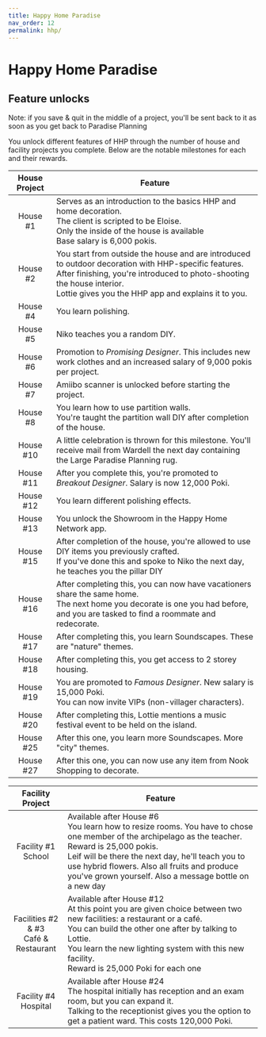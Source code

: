 ```yaml
---
title: Happy Home Paradise
nav_order: 12
permalink: hhp/
---
```

# Happy Home Paradise
## Feature unlocks

Note: if you save & quit in the middle of a project, you'll be sent back to it as soon as you get back to Paradise Planning
 
You unlock different features of HHP through the number of house and facility projects you complete. Below are the notable milestones for each and their rewards.

| House Project |  Feature   |
|:-------:|-----------|
|       House #1         |  Serves as an introduction to the basics HHP and home decoration.<br/>The client is scripted to be Eloise.<br/>Only the inside of the house is available<br/>Base salary is 6,000 pokis. |
|       House #2         |  You start from outside the house and are introduced to outdoor decoration with HHP-specific features.<br/>After finishing, you're introduced to photo-shooting the house interior. <br/>Lottie gives you the HHP app and explains it to you. |
|       House #4         |  You learn polishing. |
|       House #5         |  Niko teaches you a random DIY. |
|       House #6         |  Promotion to *Promising Designer*. This includes new work clothes and an increased salary of 9,000 pokis per project. |
|       House #7         |  Amiibo scanner is unlocked before starting the project. |
|       House #8         |  You learn how to use partition walls.<br/> You're taught the partition wall DIY after completion of the house. |
|       House #10        |  A little celebration is thrown for this milestone. You'll receive mail from Wardell the next day containing the Large Paradise Planning rug. |
| House #11 | After you complete this, you're promoted to *Breakout Designer*. Salary is now 12,000 Poki. |
| House #12 | You learn different polishing effects. |
| House #13 | You unlock the Showroom in the Happy Home Network app. |
|       House #15         |  After completion of the house, you're allowed to use DIY items you previously crafted.<br/>If you've done this and spoke to Niko the next day, he teaches you the pillar DIY |
| House  #16 | After completing this, you can now have vacationers share the same home.<br/>The next home you decorate is one you had before, and you are tasked to find a roommate and redecorate. |
| House #17 | After completing this, you learn Soundscapes. These are "nature" themes. |
| House #18 | After completing this, you get access to 2 storey housing. |
| House #19 | You are promoted to *Famous Designer*. New salary is 15,000 Poki.<br/>You can now invite VIPs (non-villager characters).
| House #20 | After completing this, Lottie mentions a music festival event to be held on the island.
| House #25 | After this one, you learn more Soundscapes. More "city" themes. |
| House #27 | After this one, you can now use any item from Nook Shopping to decorate.|


| Facility Project |  Feature   |
|:-------:|-----------|
|       Facility #1<br/>School         |  Available after House #6<br/>You learn how to resize rooms. You have to chose one member of the archipelago as the teacher.<br/> Reward is 25,000 pokis.<br/>Leif will be there the next day, he'll teach you to use hybrid flowers. Also all fruits and produce you've grown yourself. Also a message bottle on a new day  |
|       Facilities #2 & #3<br/>Café & Restaurant         |Available after House #12<br/>  At this point you are given choice between two new facilities: a restaurant or a café.<br/>You can build the other one after by talking to Lottie.<br/>You learn the new lighting system with this new facility.<br/>Reward is 25,000 Poki for each one|
| Facility #4<br/>Hospital | Available after House #24<br/>The hospital initially has reception and an exam room, but you can expand it.<br/>Talking to the receptionist gives you the option to get a patient ward. This costs 120,000 Poki.|